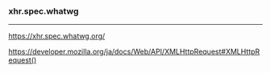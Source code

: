 ### xhr.spec.whatwg
---

https://xhr.spec.whatwg.org/

https://developer.mozilla.org/ja/docs/Web/API/XMLHttpRequest#XMLHttpRequest()

